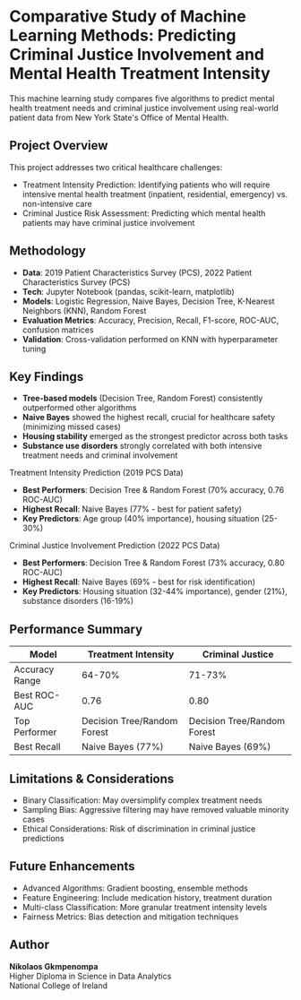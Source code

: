 # Comparative Study of Machine Learning Methods: Predicting Criminal Justice Involvement and Mental Health Treatment Intensity

This machine learning study compares five algorithms to predict mental health treatment needs and criminal justice involvement using real-world patient data from New York State's Office of Mental Health.

## Project Overview
This project addresses two critical healthcare challenges:
- Treatment Intensity Prediction: Identifying patients who will require intensive mental health treatment (inpatient, residential, emergency) vs. non-intensive care
- Criminal Justice Risk Assessment: Predicting which mental health patients may have criminal justice involvement

## Methodology
- **Data**: 2019 Patient Characteristics Survey (PCS), 2022 Patient Characteristics Survey (PCS)
- **Tech**: Jupyter Notebook (pandas, scikit-learn, matplotlib)
- **Models**: Logistic Regression, Naive Bayes, Decision Tree, K-Nearest Neighbors (KNN), Random Forest
- **Evaluation Metrics**: Accuracy, Precision, Recall, F1-score, ROC-AUC, confusion matrices
- **Validation**: Cross-validation performed on KNN with hyperparameter tuning

## Key Findings

- **Tree-based models** (Decision Tree, Random Forest) consistently outperformed other algorithms
- **Naive Bayes** showed the highest recall, crucial for healthcare safety (minimizing missed cases)
- **Housing stability** emerged as the strongest predictor across both tasks
- **Substance use disorders** strongly correlated with both intensive treatment needs and criminal involvement

Treatment Intensity Prediction (2019 PCS Data)

- **Best Performers**: Decision Tree & Random Forest (70% accuracy, 0.76 ROC-AUC)
- **Highest Recall**: Naive Bayes (77% - best for patient safety)
- **Key Predictors**: Age group (40% importance), housing situation (25-30%)

Criminal Justice Involvement Prediction (2022 PCS Data)

- **Best Performers**: Decision Tree & Random Forest (73% accuracy, 0.80 ROC-AUC)
- **Highest Recall**: Naive Bayes (69% - best for risk identification)
- **Key Predictors**: Housing situation (32-44% importance), gender (21%), substance disorders (16-19%)

## Performance Summary
| Model          | Treatment Intensity         | Criminal Justice            |
|----------------|-----------------------------|-----------------------------|
| Accuracy Range | 64-70%                      | 71-73%                      |
| Best ROC-AUC   | 0.76                        | 0.80                        |
| Top Performer  | Decision Tree/Random Forest | Decision Tree/Random Forest |
| Best Recall    | Naive Bayes (77%)           | Naive Bayes (69%)           |

## Limitations & Considerations

- Binary Classification: May oversimplify complex treatment needs
- Sampling Bias: Aggressive filtering may have removed valuable minority cases
- Ethical Considerations: Risk of discrimination in criminal justice predictions

## Future Enhancements

- Advanced Algorithms: Gradient boosting, ensemble methods
- Feature Engineering: Include medication history, treatment duration
- Multi-class Classification: More granular treatment intensity levels
- Fairness Metrics: Bias detection and mitigation techniques

## Author

**Nikolaos Gkmpenompa**  
Higher Diploma in Science in Data Analytics  
National College of Ireland  
